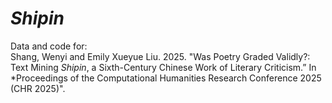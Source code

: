 # *Shipin*
Data and code for:<br>
Shang, Wenyi and Emily Xueyue Liu. 2025. "Was Poetry Graded Validly?: Text Mining *Shipin*, a Sixth-Century Chinese Work of Literary Criticism.” In *Proceedings of the Computational Humanities Research Conference 2025 (CHR 2025)".
